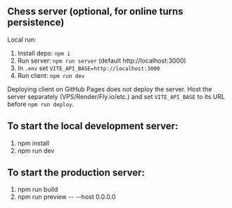 ## Chess server (optional, for online turns persistence)

Local run:

1. Install deps: `npm i`
2. Run server: `npm run server` (default http://localhost:3000)
3. In `.env` set `VITE_API_BASE=http://localhost:3000`
4. Run client: `npm run dev`

Deploying client on GitHub Pages does not deploy the server. Host the server separately (VPS/Render/Fly.io/etc.) and set `VITE_API_BASE` to its URL before `npm run deploy`.

## To start the local development server:
1. npm install
2. npm run dev

## To start the production server:
1. npm run build
2. npm run preview -- --host 0.0.0.0